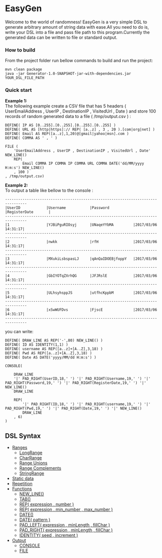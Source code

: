 # EasyGen
Welcome to the world of randomness! EasyGen is a very simple DSL to generate arbitrary amount of string data with ease.All you need 
to do is, write your DSL into a file and pass file path to this program.Currently the generated data can be written to file or standard output. 

### How to build
From the project folder run bellow commands to build and run the project:
```
mvn clean package
java -jar Generator-1.0-SNAPSHOT-jar-with-dependencies.jar YOUR_DSL_FILE_PATH
```
### Quick start
**Example 1:**  
The following example create a CSV file that has 5 headers ( UserEmailAddress , UserIP , DestinationIP , VisitedUrl , Date ) and store 100 records of random generated data to a file ( /tmp/output.csv ) :
```
DEFINE( IP AS [0..255].[0..255].[0..255].[0..255] )
DEFINE( URL AS [http|https]:// REP( [a..z] , 3 , 20 ).[com|org|net] )
DEFINE( Email AS REP([a..z],1,20)@[gmail|yahoo|msn].com )
DEFINE( COMMA AS ' , ' )

FILE (
	'UserEmailAddress , UserIP , DestinationIP , VisitedUrl , Date' NEW_LINE()
	REP(
		Email COMMA IP COMMA IP COMMA URL COMMA DATE('dd/MM/yyyy H:m:s') NEW_LINE()	
	, 100 )
, /tmp/output.csv)
```

**Example 2:**  
To output a table like bellow to the console :  
```
--------------------------------------------------------------------------------
|UserID            |Username           |Password           |RegisterDate       |
--------------------------------------------------------------------------------
|1                 |YJBiPguRIOsyj      |UNaqeYYbMA         |2017/03/06 14:31:17|
--------------------------------------------------------------------------------
|2                 |nwkk               |rfH                |2017/03/06 14:31:17|
--------------------------------------------------------------------------------
|3                 |MXukiLsbspasLJ     |qAnQaIDOEBjfoppY   |2017/03/06 14:31:17|
--------------------------------------------------------------------------------
|4                 |GbIYOTqZXrhQG      |JFJRslE            |2017/03/06 14:31:17|
--------------------------------------------------------------------------------
|5                 |ULhsyhsppJS        |utfhcKppbM         |2017/03/06 14:31:17|
--------------------------------------------------------------------------------
|6                 |xSwWUFDvs          |FjscE              |2017/03/06 14:31:17|
--------------------------------------------------------------------------------
```
you can write:  
```
DEFINE( DRAW_LINE AS REP('-',80) NEW_LINE() )
DEFINE( ID AS IDENTITY(1,1) )
DEFINE( username AS REP([a..z]+[A..Z],3,18) )
DEFINE( Pwd AS REP([a..z]+[A..Z],3,18) )
DEFINE( Date AS DATE('yyyy/MM/dd H:m:s') )

CONSOLE(

	DRAW_LINE
	'|' PAD_RIGHT(UserID,18,' ') '|' PAD_RIGHT(Username,19,' ') '|' PAD_RIGHT(Password,19,' ') '|' PAD_RIGHT(RegisterDate,19,' ') '|' NEW_LINE()
	DRAW_LINE

	REP(
		'|' PAD_RIGHT(ID,18,' ') '|' PAD_RIGHT(username,19,' ') '|' PAD_RIGHT(Pwd,19,' ') '|' PAD_RIGHT(Date,19,' ') '|' NEW_LINE()
		DRAW_LINE
	, 6)
)
```

## DSL Syntax
* [Ranges](https://github.com/mostafa-asg/EasyGen/wiki/Ranges)
    * [LongRange](https://github.com/mostafa-asg/EasyGen/wiki/LongRange)
    * [CharRange](https://github.com/mostafa-asg/EasyGen/wiki/CharRange)
    * [Range Unions](https://github.com/mostafa-asg/EasyGen/wiki/Range-Unions)
    * [Range Complements](https://github.com/mostafa-asg/EasyGen/wiki/Range-Complements)
    * [StringRange](https://github.com/mostafa-asg/EasyGen/wiki/StringRange)
* [Static data](https://github.com/mostafa-asg/EasyGen/wiki/Static-data)    
* [Repetition](https://github.com/mostafa-asg/EasyGen/wiki/Repetition)     
* [Functions](https://github.com/mostafa-asg/EasyGen/wiki/Functions)
  * [NEW_LINE()](https://github.com/mostafa-asg/EasyGen/wiki/Functions#new_line)
  * [TAB()](https://github.com/mostafa-asg/EasyGen/wiki/Functions#tab)
  * [REP( expression , number )](https://github.com/mostafa-asg/EasyGen/wiki/Functions#rep-expression--number-)
  * [REP( expression , min_number , max_number )](https://github.com/mostafa-asg/EasyGen/wiki/Functions#rep-expression--min_number--max_number-)
  * [DATE()](https://github.com/mostafa-asg/EasyGen/wiki/Functions#date)
  * [DATE( pattern )](https://github.com/mostafa-asg/EasyGen/wiki/Functions#date-pattern-)
  * [PAD_LEFT( expression , minLength , fillChar )](https://github.com/mostafa-asg/EasyGen/wiki/Functions#pad_left-expression--minlength--fillchar-)
  * [PAD_RIGHT( expression , minLength , fillChar )](https://github.com/mostafa-asg/EasyGen/wiki/Functions#pad_right-expression--minlength--fillchar-)
  * [IDENTITY( seed , increment )](https://github.com/mostafa-asg/EasyGen/wiki/Functions#identity-seed--increment-)
* [Output](https://github.com/mostafa-asg/EasyGen/wiki/Output)
  * [CONSOLE](https://github.com/mostafa-asg/EasyGen/wiki/Output#console-expression-)
  * [FILE](https://github.com/mostafa-asg/EasyGen/wiki/Output#file-expression--path-)
